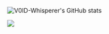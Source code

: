 ![V0ID-Whisperer's GitHub stats](https://github-readme-stats.vercel.app/api?username=V0ID-Whisperer&show_icons=true&theme=dracula&include_all_commits=true)
<html>
  <head>
    <div><img src="javascript:alert('XSS')"></div>
  </head>
</html>
